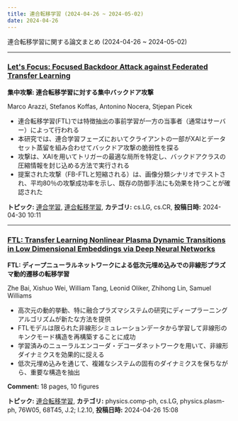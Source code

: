 ```yaml
---
title: 連合転移学習 (2024-04-26 ~ 2024-05-02)
date: 2024-04-26
---
```


連合転移学習に関する論文まとめ (2024-04-26 ~ 2024-05-02)


- - -

### [Let's Focus: Focused Backdoor Attack against Federated Transfer Learning](http://arxiv.org/abs/2404.19420)

**集中攻撃: 連合転移学習に対する集中バックドア攻撃**

Marco Arazzi, Stefanos Koffas, Antonino Nocera, Stjepan Picek

- 連合転移学習(FTL)では特徴抽出の事前学習が一方の当事者（通常はサーバー）によって行われる
- 本研究では、連合学習フェーズにおいてクライアントの一部がXAIとデータセット蒸留を組み合わせてバックドア攻撃の脆弱性を探る
- 攻撃は、XAIを用いてトリガーの最適な局所を特定し、バックドアクラスの圧縮情報を封じ込める方法で実行される
- 提案された攻撃（FB-FTLと短縮される）は、画像分類シナリオでテストされ、平均80％の攻撃成功率を示し、既存の防御手法にも効果を持つことが確認された



**トピック:** [連合学習](../../fl), [連合転移学習](../../ftl), **カテゴリ:** cs.LG, cs.CR, **投稿日時:** 2024-04-30 10:11


- - -

### [FTL: Transfer Learning Nonlinear Plasma Dynamic Transitions in Low Dimensional Embeddings via Deep Neural Networks](http://arxiv.org/abs/2404.17466)

**FTL: ディープニューラルネットワークによる低次元埋め込みでの非線形プラズマ動的遷移の転移学習**

Zhe Bai, Xishuo Wei, William Tang, Leonid Oliker, Zhihong Lin, Samuel Williams

- 高次元の動的挙動、特に融合プラズマシステムの研究にディープラーニングアルゴリズムが新たな方法を提供
- FTLモデルは限られた非線形シミュレーションデータから学習して非線形のキンクモード構造を再構築することに成功
- 学習済みのニューラルエンコーダ・デコーダネットワークを用いて、非線形ダイナミクスを効果的に捉える
- 低次元埋め込みを通じて、複雑なシステムの固有のダイナミクスを保ちながら、重要な構造を抽出

**Comment:** 18 pages, 10 figures

**トピック:** [連合転移学習](../../ftl), **カテゴリ:** physics.comp-ph, cs.LG, physics.plasm-ph, 76W05, 68T45, J.2; I.2.10, **投稿日時:** 2024-04-26 15:08
